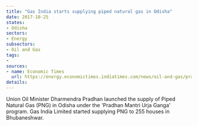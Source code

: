 ```yaml
---
title: "Gas India starts supplying piped natural gas in Odisha"
date: 2017-10-25
states:
- Odisha
sectors:
- Energy
subsectors:
- Oil and Gas
tags:
- 
sources:
- name: Economic Times
  url: https://energy.economictimes.indiatimes.com/news/oil-and-gas/pradhan-launches-first-piped-natural-gas-png-project-in-odisha/61159311
details:
---
```


Union Oil Minister Dharmendra Pradhan launched the supply of Piped Natural Gas (PNG) in Odisha under the 'Pradhan Mantri Urja Ganga' program. Gas India Limited started supplying PNG to 255 houses in Bhubaneshwar. 
